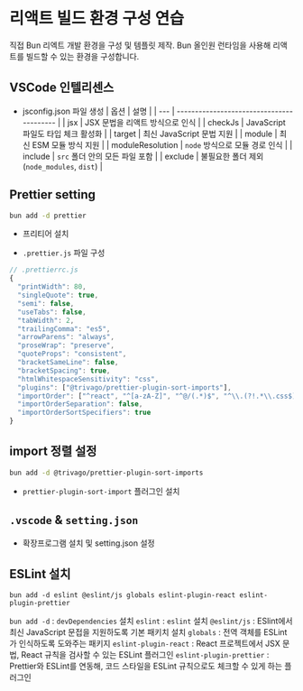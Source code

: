 # 리액트 빌드 환경 구성 연습

직접 Bun 리엑트 개발 환경을 구성 및 템플릿 제작.
Bun 올인원 런타임을 사용해 리액트를 빌드할 수 있는 환경을 구성합니다.

## VSCode 인텔리센스

- jsconfig.json 파일 생성
  | 옵션 | 설명 |
  | --- | ----------------------------------------- |
  | jsx | JSX 문법을 리액트 방식으로 인식 |
  | checkJs | JavaScript 파일도 타입 체크 활성화 |
  | target | 최신 JavaScript 문법 지원 |
  | module | 최신 ESM 모듈 방식 지원 |
  | moduleResolution | `node` 방식으로 모듈 경로 인식 |
  | include | `src` 폴더 안의 모든 파일 포함 |
  | exclude | 불필요한 폴더 제외 (`node_modules`, `dist`) |

## Prettier setting

```bash
bun add -d prettier
```

- 프리티어 설치

- `.prettier.js` 파일 구성

```js
// .prettierrc.js
{
  "printWidth": 80,
  "singleQuote": true,
  "semi": false,
  "useTabs": false,
  "tabWidth": 2,
  "trailingComma": "es5",
  "arrowParens": "always",
  "proseWrap": "preserve",
  "quoteProps": "consistent",
  "bracketSameLine": false,
  "bracketSpacing": true,
  "htmlWhitespaceSensitivity": "css",
  "plugins": ["@trivago/prettier-plugin-sort-imports"],
  "importOrder": ["^react", "^[a-zA-Z]", "^@/(.*)$", "^\\.(?!.*\\.css$).*", "\\.css$"],
  "importOrderSeparation": false,
  "importOrderSortSpecifiers": true
}

```

## import 정렬 설정

```bash
bun add -d @trivago/prettier-plugin-sort-imports
```

- `prettier-plugin-sort-import` 플러그인 설치

## `.vscode` & `setting.json`

- 확장프로그램 설치 및 setting.json 설정

## ESLint 설치

```
bun add -d eslint @eslint/js globals eslint-plugin-react eslint-plugin-prettier
```

`bun add -d` : `devDependencies` 설치
`eslint` : `eslint` 설치
`@eslint/js` : ESlint에서 최신 JavaScript 문접을 지원하도록 기본 패키치 설치
`globals` : 전역 객체를 ESLint가 인식하도록 도와주는 패키지
`eslint-plugin-react` : React 프로젝트에서 JSX 문법, React 규칙을 검사할 수 있는 ESLint 플러그인
`eslint-plugin-prettier` : Prettier와 ESLint를 연동해, 코드 스타일을 ESLint 규칙으로도 체크할 수 있게 하는 플러그인

